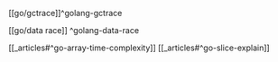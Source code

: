 [[go/gctrace]]^golang-gctrace

[[go/data race]] ^golang-data-race

[[_articles#^go-array-time-complexity]]
[[_articles#^go-slice-explain]]

